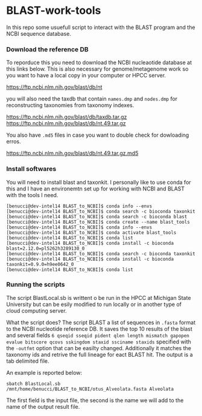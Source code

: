 # BLAST-work-tools

In this repo some usuefull script to interact with the BLAST program and the NCBI sequence database.

### Download the reference DB

To reporduce this you need to download the NCBI nucleaotide database at this links below. This is also necessary for genome/metagenome work so you want to have a local copy in your computer or HPCC server.<br>

https://ftp.ncbi.nlm.nih.gov/blast/db/nt

you will also need the taxdb that contain `names.dmp` and `nodes.dmp`
for reconstructing taxonomies from taxonomy indexes.<br>

https://ftp.ncbi.nlm.nih.gov/blast/db/taxdb.tar.gz <br>
https://ftp.ncbi.nlm.nih.gov/blast/db/nt.49.tar.gz <br>

You also have `.md5` files in case you want to double check for dowloading erros.<br>

https://ftp.ncbi.nlm.nih.gov/blast/db/nt.49.tar.gz.md5 <br>

### Install softwares

You will need to install blast and taxonkit. I personally like to use conda for this and I have an environemtn set up for working with NCBI and BLAST with the tools I need.
```
[benucci@dev-intel14 BLAST_to_NCBI]$ conda info --envs
[benucci@dev-intel14 BLAST_to_NCBI]$ conda search -c bioconda taxonkit
[benucci@dev-intel14 BLAST_to_NCBI]$ conda search -c bioconda blast
[benucci@dev-intel14 BLAST_to_NCBI]$ conda create --name blast_tools
[benucci@dev-intel14 BLAST_to_NCBI]$ conda info --envs
[benucci@dev-intel14 BLAST_to_NCBI]$ conda activate blast_tools
[benucci@dev-intel14 BLAST_to_NCBI]$ conda list
[benucci@dev-intel14 BLAST_to_NCBI]$ conda install -c bioconda blast=2.12.0=pl5262h3289130_0
[benucci@dev-intel14 BLAST_to_NCBI]$ conda search -c bioconda taxonkit
[benucci@dev-intel14 BLAST_to_NCBI]$ conda install -c bioconda taxonkit=0.9.0=h9ee0642_0
[benucci@dev-intel14 BLAST_to_NCBI]$ conda list
```
### Running the scripts

The script BlastLocal.sb is writtent o be run in the HPCC at Michigan State University but can be esily modified to run locally or in another type of cloud computing server.

What the script does? The script BLAST a list of sequences in `.fasta` format to the NCBI nucleotide reference DB. It saves the top 10 results of the blast and several fields `6 qseqid sseqid pident qlen length mismatch gapopen evalue bitscore qcovs sskingdom staxid ssciname staxids` specified with the `-outfmt` option that can be easilty changed. Additionally it matches the taxonomy ids and retrive the full lineage for eact BLAST hit. The output is a tab delimited file.

An example is reported below:

```
sbatch BlastLocal.sb /mnt/home/benucci/BLAST_to_NCBI/otus_Alveolata.fasta Alveolata
```

The first field is the input file, the second is the name we will add to the name of the output result file.
